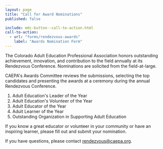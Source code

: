 ```yaml
---
layout: page
title: "Call for Award Nominations"
published: false

include: mdc-button--call-to-action.html
call-to-action:
  - url: "forms/rendezvous-awards"
    label: "Awards Nomination Form"
---
```


The Colorado Adult Education Professional Association honors outstanding achievement, innovation, and contribution to the field annually at its Rendezvous Conference. Nominations are solicited from the field-at-large.

CAEPA's Awards Committee reviews the submissions, selecting the top candidates and presenting the awards at a ceremony during the annual Rendezvous Conference.

1. Adult Education's Leader of the Year
2. Adult Education's Volunteer of the Year
3. Adult Educator of the Year
4. Adult Learner of the Year
5. Outstanding Organization in Supporting Adult Education

If you know a great educator or volunteer in your community or have an inspiring learner, please fill out and submit your nomination.

If you have questions, please contact <rendezvous@caepa.org>.
